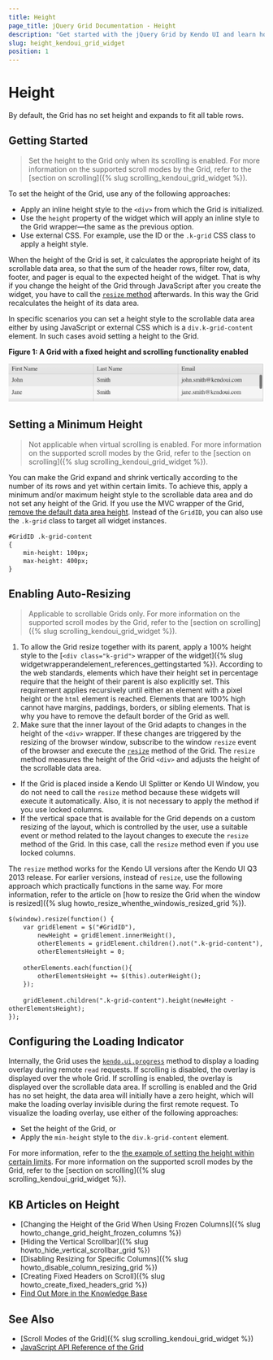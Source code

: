 ```yaml
---
title: Height
page_title: jQuery Grid Documentation - Height
description: "Get started with the jQuery Grid by Kendo UI and learn how to apply different heights to the widget."
slug: height_kendoui_grid_widget
position: 1
---
```


# Height

By default, the Grid has no set height and expands to fit all table rows.

## Getting Started 

> Set the height to the Grid only when its scrolling is enabled. For more information on the supported scroll modes by the Grid, refer to the [section on scrolling]({% slug scrolling_kendoui_grid_widget %}).  

To set the height of the Grid, use any of the following approaches:
* Apply an inline height style to the `<div>` from which the Grid is initialized.
* Use the `height` property of the widget which will apply an inline style to the Grid wrapper&mdash;the same as the previous option.
* Use external CSS. For example, use the ID or the `.k-grid` CSS class to apply a height style.

When the height of the Grid is set, it calculates the appropriate height of its scrollable data area, so that the sum of the header rows, filter row, data, footer, and pager is equal to the expected height of the widget. That is why if you change the height of the Grid through JavaScript after you create the widget, you have to call the [`resize` method](/api/javascript/kendo/methods/resize) afterwards. In this way the Grid recalculates the height of its data area.

In specific scenarios you can set a height style to the scrollable data area either by using JavaScript or external CSS which is a `div.k-grid-content` element. In such cases avoid setting a height to the Grid.

**Figure 1: A Grid with a fixed height and scrolling functionality enabled**

![Kendo UI for jQuery Grid with Fixed Height and Scrolling](../grid3_1.png)

## Setting a Minimum Height

> Not applicable when virtual scrolling is enabled. For more information on the supported scroll modes by the Grid, refer to the [section on scrolling]({% slug scrolling_kendoui_grid_widget %}).

You can make the Grid expand and shrink vertically according to the number of its rows and yet within certain limits. To achieve this, apply a minimum and/or maximum height style to the scrollable data area and do not set any height of the Grid. If you use the MVC wrapper of the Grid, [remove the default data area height](https://docs.telerik.com/aspnet-mvc/helpers/grid/configuration#scrolling). Instead of the `GridID`, you can also use the `.k-grid` class to target all widget instances.

    #GridID .k-grid-content
    {
        min-height: 100px;
        max-height: 400px;
    }

## Enabling Auto-Resizing

> Applicable to scrollable Grids only. For more information on the supported scroll modes by the Grid, refer to the [section on scrolling]({% slug scrolling_kendoui_grid_widget %}).

1. To allow the Grid resize together with its parent, apply a 100% height style to the [`<div class="k-grid">` wrapper of the widget]({% slug widgetwrapperandelement_references_gettingstarted %}). According to the web standards, elements which have their height set in percentage require that the height of their parent is also explicitly set. This requirement applies recursively until either an element with a pixel height or the `html` element is reached. Elements that are 100% high cannot have margins, paddings, borders, or sibling elements. That is why you have to remove the default border of the Grid as well.
1. Make sure that the inner layout of the Grid adapts to changes in the height of the `<div>` wrapper. If these changes are triggered by the resizing of the browser window, subscribe to the window `resize` event of the browser and execute the [`resize`](/api/javascript/kendo/methods/resize) method of the Grid. The `resize` method measures the height of the Grid `<div>` and adjusts the height of the scrollable data area.
  * If the Grid is placed inside a Kendo UI Splitter or Kendo UI Window, you do not need to call the `resize` method because these widgets will execute it automatically. Also, it is not necessary to apply the method if you use locked columns.
  * If the vertical space that is available for the Grid depends on a custom resizing of the layout, which is controlled by the user, use a suitable event or method related to the layout changes to execute the `resize` method of the Grid. In this case, call the `resize` method even if you use locked columns.

The `resize` method works for the Kendo UI versions after the Kendo UI Q3 2013 release. For earlier versions, instead of `resize`, use the following approach which practically functions in the same way. For more information, refer to the article on [how to resize the Grid when the window is resized]({% slug howto_resize_whenthe_windowis_resized_grid %}).

    $(window).resize(function() {
        var gridElement = $("#GridID"),
            newHeight = gridElement.innerHeight(),
            otherElements = gridElement.children().not(".k-grid-content"),
            otherElementsHeight = 0;

        otherElements.each(function(){
            otherElementsHeight += $(this).outerHeight();
        });

        gridElement.children(".k-grid-content").height(newHeight - otherElementsHeight);
    });


## Configuring the Loading Indicator

Internally, the Grid uses the [`kendo.ui.progress`](/api/javascript/ui/ui/methods/progress) method to display a loading overlay during remote `read` requests. If scrolling is disabled, the overlay is displayed over the whole Grid. If scrolling is enabled, the overlay is displayed over the scrollable data area. If scrolling is enabled and the Grid has no set height, the data area will initially have a zero height, which will make the loading overlay invisible during the first remote request. To visualize the loading overlay, use either of the following approaches:
* Set the height of the Grid, or
* Apply the `min-height` style to the `div.k-grid-content` element.

For more information, refer to the [the example of setting the height within certain limits](#setting-limits-to-the-height). For more information on the supported scroll modes by the Grid, refer to the [section on scrolling]({% slug scrolling_kendoui_grid_widget %}).

## KB Articles on Height

* [Changing the Height of the Grid When Using Frozen Columns]({% slug howto_change_grid_height_frozen_columns %})
* [Hiding the Vertical Scrollbar]({% slug howto_hide_vertical_scrollbar_grid %})
* [Disabling Resizing for Specific Columns]({% slug howto_disable_column_resizing_grid %})
* [Creating Fixed Headers on Scroll]({% slug howto_create_fixed_headers_grid %})
* [Find Out More in the Knowledge Base](/knowledge-base)

## See Also

* [Scroll Modes of the Grid]({% slug scrolling_kendoui_grid_widget %})
* [JavaScript API Reference of the Grid](/api/javascript/ui/grid)

